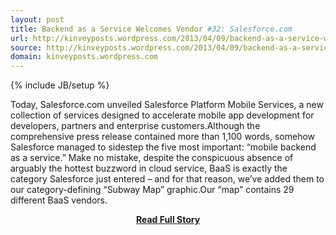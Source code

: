 ```yaml
---
layout: post
title: Backend as a Service Welcomes Vendor #32: Salesforce.com
url: http://kinveyposts.wordpress.com/2013/04/09/backend-as-a-service-welcomes-vendor-32-salesforce-com/
source: http://kinveyposts.wordpress.com/2013/04/09/backend-as-a-service-welcomes-vendor-32-salesforce-com/
domain: kinveyposts.wordpress.com
---
```

{% include JB/setup %}<p>Today, Salesforce.com unveiled Salesforce Platform Mobile Services, a new collection of services designed to accelerate mobile app development for developers, partners and enterprise customers.Although the comprehensive press release contained more than 1,100 words, somehow Salesforce managed to sidestep the five most important: “mobile backend as a service.” Make no mistake, despite the conspicuous absence of arguably the hottest buzzword in cloud service, BaaS is exactly the category Salesforce just entered – and for that reason, we’ve added them to our category-defining “Subway Map” graphic.Our “map” contains 29 different BaaS vendors.</p>
<center><p><a href="http://kinveyposts.wordpress.com/2013/04/09/backend-as-a-service-welcomes-vendor-32-salesforce-com/" style='padding:25px; font-sze:18px; font-weight: bold;'>Read Full Story</a></p></center>
